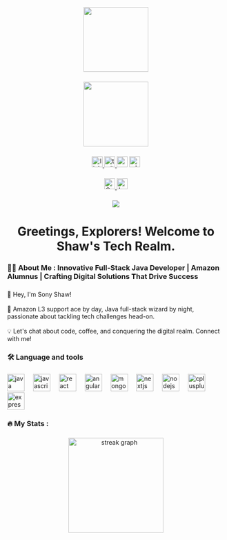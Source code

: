 <div align="center">
  <img height="150" src="https://gifdb.com/images/high/fast-green-stream-coding-kjuq7exuta2jv16v.gif"  />
</div>

###

<div align="center">
  <img height="150" src="https://i.gifer.com/3Eqa.gif"  />
</div>

###

<div align="center">
  <a href="https://www.linkedin.com/in/sony-shaw-542825275/" target="_blank">
    <img src="https://img.shields.io/static/v1?message=LinkedIn&logo=linkedin&label=&color=0077B5&logoColor=white&labelColor=&style=for-the-badge" height="25" alt="linkedin logo"  />
  </a>
  <a href="https://twitter.com/sonytsha" target="_blank">
    <img src="https://img.shields.io/static/v1?message=Twitter&logo=twitter&label=&color=1DA1F2&logoColor=white&labelColor=&style=for-the-badge" height="25" alt="twitter logo"  />
  </a>
  <img src="https://img.shields.io/static/v1?message=Gmail&logo=gmail&label=sonyyshaww2022@gmail.com&color=D14836&logoColor=white&labelColor=&style=for-the-badge" height="25" alt="gmail logo"  />
  <img src="https://img.shields.io/static/v1?message=Whatsapp&logo=whatsapp&label=8240340849&color=25D366&logoColor=Green&labelColor=&style=for-the-badge" height="25" alt="whatsapp logo"  />
</div>

###

<div align="center">
  <a href="https://www.naukri.com/code360/profile/sonytsha" target="_blank">
    <img src="https://img.shields.io/badge/Coding%20Ninjas-Profile-brightgreen?style=for-the-badge&logo=codingninjas&logoColor=white" height="25" alt="Coding Ninjas logo" />
  </a>
  <a href="https://leetcode.com/sonytsha/" target="_blank">
    <img src="https://img.shields.io/badge/LeetCode-Profile-important?style=for-the-badge&logo=leetcode&logoColor=white" height="25" alt="LeetCode logo" />
  </a>
</div>

###

<div align="center">
  <img src="https://visitor-badge.laobi.icu/badge?page_id=sonytsha.sonytsha&"  />
</div>

###

<h1 align="center">Greetings, Explorers! Welcome to Shaw's Tech Realm.</h1>

###

<h3 align="left">👩‍💻  About Me : Innovative Full-Stack Java Developer | Amazon Alumnus | Crafting Digital Solutions That Drive Success</h3>

###

<p align="left">👋 Hey, I'm Sony Shaw!<br><br>🚀 Amazon L3 support ace by day, Java full-stack wizard by night, passionate about tackling tech challenges head-on.<br><br>💡 Let's chat about code, coffee, and conquering the digital realm. Connect with me!</p>

###

<h3 align="left">🛠 Language and tools</h3>

###

<div align="left">
  <img src="https://cdn.jsdelivr.net/gh/devicons/devicon/icons/java/java-original.svg" height="40" alt="java logo"  />
  <img width="12" />
  <img src="https://cdn.jsdelivr.net/gh/devicons/devicon/icons/javascript/javascript-original.svg" height="40" alt="javascript logo"  />
  <img width="12" />
  <img src="https://cdn.jsdelivr.net/gh/devicons/devicon/icons/react/react-original.svg" height="40" alt="react logo"  />
  <img width="12" />
  <img src="https://cdn.jsdelivr.net/gh/devicons/devicon/icons/angularjs/angularjs-original.svg" height="40" alt="angularjs logo"  />
  <img width="12" />
  <img src="https://cdn.jsdelivr.net/gh/devicons/devicon/icons/mongodb/mongodb-original.svg" height="40" alt="mongodb logo"  />
  <img width="12" />
  <img src="https://cdn.jsdelivr.net/gh/devicons/devicon/icons/nextjs/nextjs-original.svg" height="40" alt="nextjs logo"  />
  <img width="12" />
  <img src="https://cdn.jsdelivr.net/gh/devicons/devicon/icons/nodejs/nodejs-original.svg" height="40" alt="nodejs logo"  />
  <img width="12" />
  <img src="https://cdn.jsdelivr.net/gh/devicons/devicon/icons/cplusplus/cplusplus-original.svg" height="40" alt="cplusplus logo"  />
  <img width="12" />
  <img src="https://cdn.jsdelivr.net/gh/devicons/devicon/icons/express/express-original.svg" height="40" alt="express logo"  />
</div>

###

<h3 align="left">🔥   My Stats :</h3>

###

<div align="center">
  <img src="https://streak-stats.demolab.com?user=sonytsha&locale=en&mode=daily&theme=dark&hide_border=false&border_radius=5&order=3" height="220" alt="streak graph"  />
</div>


###

